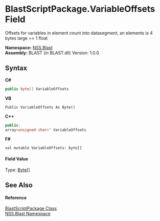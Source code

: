 # BlastScriptPackage.VariableOffsets Field
 

Offsets for variables in element count into datasegment, an elements is 4 bytes large == 1 float

**Namespace:**&nbsp;<a href="88b55311-4a89-0894-e27a-e157e443c7f7">NSS.Blast</a><br />**Assembly:**&nbsp;BLAST (in BLAST.dll) Version: 1.0.0

## Syntax

**C#**<br />
``` C#
public byte[] VariableOffsets
```

**VB**<br />
``` VB
Public VariableOffsets As Byte()
```

**C++**<br />
``` C++
public:
array<unsigned char>^ VariableOffsets
```

**F#**<br />
``` F#
val mutable VariableOffsets: byte[]
```


#### Field Value
Type: <a href="https://docs.microsoft.com/dotnet/api/system.byte" target="_blank" rel="noopener noreferrer">Byte</a>[]

## See Also


#### Reference
<a href="334603e0-a0de-2aaa-4007-78f5dcc5dc51">BlastScriptPackage Class</a><br /><a href="88b55311-4a89-0894-e27a-e157e443c7f7">NSS.Blast Namespace</a><br />